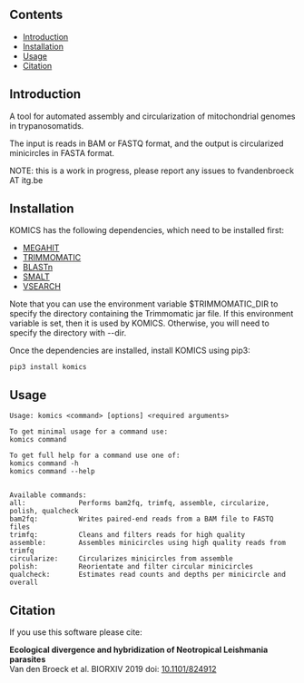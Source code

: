 ## Contents
  * [Introduction](#introduction)
  * [Installation](#installation)
  * [Usage](#usage)
  * [Citation](#citation)


## Introduction
A tool for automated assembly and circularization of mitochondrial genomes in trypanosomatids.

The input is reads in BAM or FASTQ format, and the output is circularized minicircles in FASTA format.

NOTE: this is a work in progress, please report any issues to fvandenbroeck AT itg.be


## Installation
KOMICS has the following dependencies, which need to be installed first:
  * [MEGAHIT](http://www.metagenomics.wiki/tools/assembly/megahit)
  * [TRIMMOMATIC](http://www.usadellab.org/cms/?page=trimmomatic)
  * [BLASTn](https://blast.ncbi.nlm.nih.gov/Blast.cgi?CMD=Web&PAGE_TYPE=BlastDocs&DOC_TYPE=Download)
  * [SMALT](https://www.sanger.ac.uk/science/tools/smalt-0)
  * [VSEARCH](https://github.com/torognes/vsearch)

Note that you can use the environment variable $TRIMMOMATIC_DIR to specify the directory containing the Trimmomatic jar file. If this environment variable is set, then it is used by KOMICS. Otherwise, you will need to specify the directory with --dir.

Once the dependencies are installed, install KOMICS using pip3:
```
pip3 install komics
```


## Usage
```
Usage: komics <command> [options] <required arguments>

To get minimal usage for a command use:
komics command

To get full help for a command use one of:
komics command -h
komics command --help


Available commands:
all:         	 Performs bam2fq, trimfq, assemble, circularize, polish, qualcheck
bam2fq:      	 Writes paired-end reads from a BAM file to FASTQ files
trimfq:      	 Cleans and filters reads for high quality
assemble:    	 Assembles minicircles using high quality reads from trimfq
circularize: 	 Circularizes minicircles from assemble
polish:      	 Reorientate and filter circular minicircles
qualcheck:       Estimates read counts and depths per minicircle and overall
```


## Citation
If you use this software please cite:

__Ecological divergence and hybridization of Neotropical Leishmania parasites__   
Van den Broeck et al. BIORXIV 2019 doi: [10.1101/824912](https://www.biorxiv.org/content/10.1101/824912v1)

